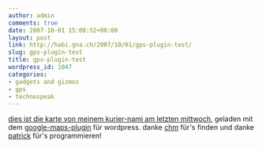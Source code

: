 ```yaml
---
author: admin
comments: true
date: 2007-10-01 15:00:52+00:00
layout: post
link: http://habi.gna.ch/2007/10/01/gps-plugin-test/
slug: gps-plugin-test
title: gps-plugin-test
wordpress_id: 1047
categories:
- gadgets and gizmos
- gps
- technospeak
---
```


[dies ist die karte von meinem kurier-nami am letzten mittwoch](http://habi.gna.ch/gps/goog.kml), geladen mit dem [google-maps-plugin](http://wordpress.org/extend/plugins/xml-google-maps/) für wordpress.
danke [chm](http://bloxxs.ch/?p=1065) für's finden und danke [patrick](http://www.matusz.ch/blog/projekte/xml-google-maps-wordpress-plugin/) für's programmieren!
